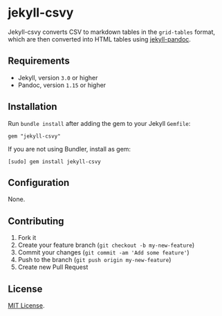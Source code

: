 jekyll-csvy
=============

Jekyll-csvy converts CSV to markdown tables in the `grid-tables` format, which are then converted into HTML tables using [jekyll-pandoc](https://github.com/mfenner/jekyll-pandoc).

## Requirements

* Jekyll, version `3.0` or higher
* Pandoc, version `1.15` or higher

## Installation

Run `bundle install` after adding the gem to your Jekyll `Gemfile`:

```
gem "jekyll-csvy"
```

If you are not using Bundler, install as gem:

```
[sudo] gem install jekyll-csvy
```

## Configuration

None.

## Contributing

1. Fork it
2. Create your feature branch (`git checkout -b my-new-feature`)
3. Commit your changes (`git commit -am 'Add some feature'`)
4. Push to the branch (`git push origin my-new-feature`)
5. Create new Pull Request

## License
[MIT License](LICENSE).
